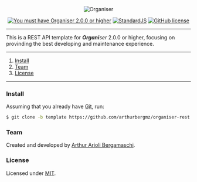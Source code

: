 <div align="center">
  <img src="https://raw.githubusercontent.com/fatec-taquaritinga/organiser/master/media/logo.svg?sanitize=true" alt="Organiser" /><br />
</div>
<div align="center">

[![You must have Organiser 2.0.0 or higher](https://img.shields.io/badge/target-^2.0.0-lightgrey.svg?style=flat)](https://www.npmjs.com/package/organiser) [![StandardJS](https://img.shields.io/badge/code_style-standard-brightgreen.svg?style=flat)](https://standardjs.com/) [![GitHub license](https://img.shields.io/badge/license-MIT-blue.svg)](https://raw.githubusercontent.com/arthurbergmz/organiser-rest/master/LICENSE)
</div>

---

This is a REST API template for _**Organi**ser_ 2.0.0 or higher, focusing on provinding the best developing and maintenance experience.

---

1. [Install](https://github.com/arthurbergmz/organiser-rest#install)
2. [Team](https://github.com/arthurbergmz/organiser-rest#team)
3. [License](https://github.com/arthurbergmz/organiser-rest#license)

---

### Install

Assuming that you already have [Git](https://git-scm.com/), run:

```bash
$ git clone -b template https://github.com/arthurbergmz/organiser-rest.git
```

### Team

Created and developed by [Arthur Arioli Bergamaschi](https://github.com/arthurbergmz).

### License

Licensed under [MIT](https://github.com/arthurbergmz/organiser-rest/blob/master/LICENSE).
